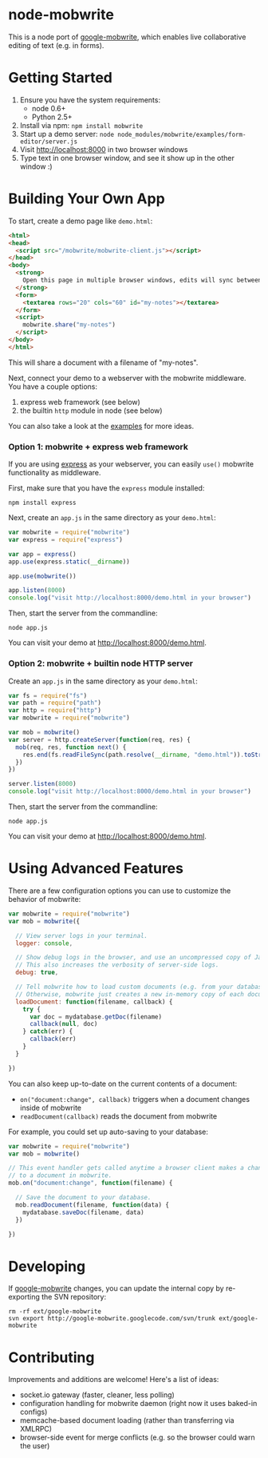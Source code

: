 # node-mobwrite

This is a node port of [google-mobwrite](http://code.google.com/p/google-mobwrite/),
which enables live collaborative editing of text (e.g. in forms).

# Getting Started

1. Ensure you have the system requirements:
    * node 0.6+
    * Python 2.5+
2. Install via npm: `npm install mobwrite`
3. Start up a demo server: `node node_modules/mobwrite/examples/form-editor/server.js`
4. Visit [http://localhost:8000](http://localhost:8000) in two browser windows
5. Type text in one browser window, and see it show up in the other window :)

# Building Your Own App

To start, create a demo page like `demo.html`:

```html
<html>
<head>
  <script src="/mobwrite/mobwrite-client.js"></script>
</head>
<body>
  <strong>
    Open this page in multiple browser windows, edits will sync between them :)
  </strong>
  <form>
    <textarea rows="20" cols="60" id="my-notes"></textarea>
  </form>
  <script>
    mobwrite.share("my-notes")
  </script>
</body>
</html>
```

This will share a document with a filename of "my-notes".

Next, connect your demo to a webserver with the mobwrite middleware.
You have a couple options:

1. express web framework (see below)
2. the builtin `http` module in node (see below)

You can also take a look at the [examples](https://github.com/mjpizz/node-mobwrite/tree/master/examples)
for more ideas.

### Option 1: mobwrite + express web framework

If you are using [express](http://expressjs.com/) as your webserver, you can
easily `use()` mobwrite functionality as middleware.

First, make sure that you have the `express` module installed:

    npm install express

Next, create an `app.js` in the same directory as your `demo.html`:

```javascript
var mobwrite = require("mobwrite")
var express = require("express")

var app = express()
app.use(express.static(__dirname))

app.use(mobwrite())

app.listen(8000)
console.log("visit http://localhost:8000/demo.html in your browser")
```

Then, start the server from the commandline:

    node app.js

You can visit your demo at [http://localhost:8000/demo.html](http://localhost:8000/demo.html).

### Option 2: mobwrite + builtin node HTTP server

Create an `app.js` in the same directory as your `demo.html`:

```javascript
var fs = require("fs")
var path = require("path")
var http = require("http")
var mobwrite = require("mobwrite")

var mob = mobwrite()
var server = http.createServer(function(req, res) {
  mob(req, res, function next() {
    res.end(fs.readFileSync(path.resolve(__dirname, "demo.html")).toString())
  })
})

server.listen(8000)
console.log("visit http://localhost:8000/demo.html in your browser")
```

Then, start the server from the commandline:

    node app.js

You can visit your demo at [http://localhost:8000/demo.html](http://localhost:8000/demo.html).

# Using Advanced Features

There are a few configuration options you can use to customize the behavior
of mobwrite:

```javascript
var mobwrite = require("mobwrite")
var mob = mobwrite({

  // View server logs in your terminal.
  logger: console,

  // Show debug logs in the browser, and use an uncompressed copy of Javascript.
  // This also increases the verbosity of server-side logs.
  debug: true,

  // Tell mobwrite how to load custom documents (e.g. from your database).
  // Otherwise, mobwrite just creates a new in-memory copy of each document.
  loadDocument: function(filename, callback) {
    try {
      var doc = mydatabase.getDoc(filename)
      callback(null, doc)
    } catch(err) {
      callback(err)
    }
  }

})
```

You can also keep up-to-date on the current contents of a document:

* `on("document:change", callback)` triggers when a document changes inside of mobwrite
* `readDocument(callback)` reads the document from mobwrite

For example, you could set up auto-saving to your database:

```javascript
var mobwrite = require("mobwrite")
var mob = mobwrite()

// This event handler gets called anytime a browser client makes a change
// to a document in mobwrite.
mob.on("document:change", function(filename) {

  // Save the document to your database.
  mob.readDocument(filename, function(data) {
    mydatabase.saveDoc(filename, data)
  })

})
```

# Developing

If [google-mobwrite](https://code.google.com/p/google-mobwrite/) changes, you
can update the internal copy by re-exporting the SVN repository:

    rm -rf ext/google-mobwrite
    svn export http://google-mobwrite.googlecode.com/svn/trunk ext/google-mobwrite

# Contributing

Improvements and additions are welcome!  Here's a list of ideas:

* socket.io gateway (faster, cleaner, less polling)
* configuration handling for mobwrite daemon (right now it uses baked-in configs)
* memcache-based document loading (rather than transferring via XMLRPC)
* browser-side event for merge conflicts (e.g. so the browser could warn the user)
